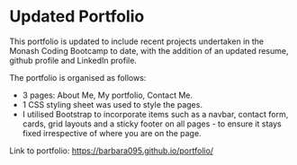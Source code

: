# Updated Portfolio

This portfolio is updated to include recent projects undertaken in the Monash Coding Bootcamp to date, with the addition of an updated resume, github profile and LinkedIn profile. 

The portfolio is organised as follows:
- 3 pages: About Me, My portfolio, Contact Me. 
- 1 CSS styling sheet was used to style the pages.
- I utilised Bootstrap to incorporate items such as a navbar, contact form, cards, grid layouts and a sticky footer on all pages - to ensure it stays fixed irrespective of where you are on the page.

Link to portfolio: 
https://barbara095.github.io/portfolio/




